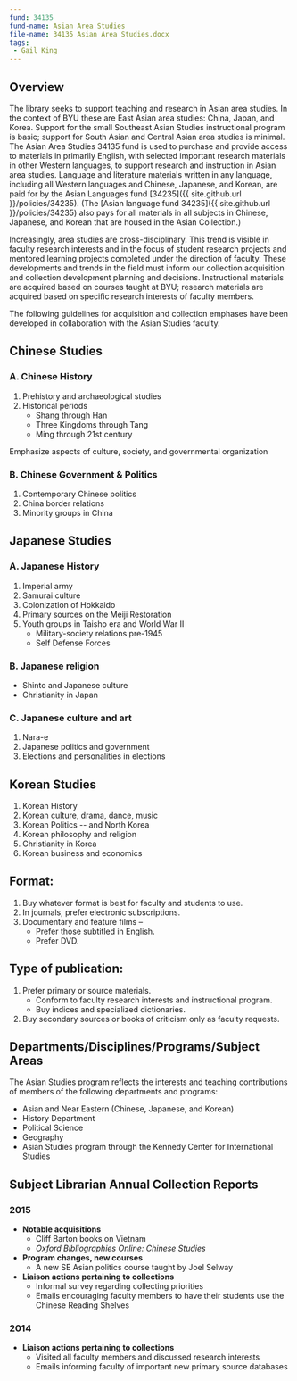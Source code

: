 ```yaml
---
fund: 34135
fund-name: Asian Area Studies
file-name: 34135 Asian Area Studies.docx
tags:
 - Gail King
---
```


## Overview

The library seeks to support teaching and research in Asian area studies. In the context of BYU these are East Asian area studies: China, Japan, and Korea. Support for the small Southeast Asian Studies instructional program is basic; support for South Asian and Central Asian area studies is minimal. The Asian Area Studies 34135 fund is used to purchase and provide access to materials in primarily English, with selected important research materials in other Western languages, to support research and instruction in Asian area studies. Language and literature materials written in any language, including all Western languages and Chinese, Japanese, and Korean, are paid for by the Asian Languages fund [34235]({{ site.github.url }}/policies/34235). (The [Asian language fund 34235]({{ site.github.url }}/policies/34235) also pays for all materials in all subjects in Chinese, Japanese, and Korean that are housed in the Asian Collection.)

Increasingly, area studies are cross-disciplinary. This trend is visible in faculty research interests and in the focus of student research projects and mentored learning projects completed under the direction of faculty. These developments and trends in the field must inform our collection acquisition and collection development planning and decisions. Instructional materials are acquired based on courses taught at BYU; research materials are acquired based on specific research interests of faculty members.

 The following guidelines for acquisition and collection emphases have been developed in collaboration with the Asian Studies faculty.

## Chinese Studies

### A. Chinese History
1. Prehistory and archaeological studies
2. Historical periods
    - Shang through Han
    - Three Kingdoms through Tang
    - Ming through 21st century

Emphasize aspects of culture, society, and governmental organization

### B. Chinese Government & Politics
1. Contemporary Chinese politics
2. China border relations
3. Minority groups in China

## Japanese Studies

### A. Japanese History
1. Imperial army
2. Samurai culture
3. Colonization of Hokkaido
4. Primary sources on the Meiji Restoration
5. Youth groups in Taisho era and World War II
    - Military-society relations pre-1945
    - Self Defense Forces

### B. Japanese religion
- Shinto and Japanese culture
- Christianity in Japan

### C. Japanese culture and art
1. Nara-e
2. Japanese politics and government
3. Elections and personalities in elections

## Korean Studies
1. Korean History
2. Korean culture, drama, dance, music
3. Korean Politics -- and North Korea
4. Korean philosophy and religion
5. Christianity in Korea
6. Korean business and economics

## Format:
1. Buy whatever format is best for faculty and students to use.
2. In journals, prefer electronic subscriptions.
3. Documentary and feature films –
    - Prefer those subtitled in English.
    - Prefer DVD.

## Type of publication:
1. Prefer primary or source materials.
    - Conform to faculty research interests and instructional program.
    - Buy indices and specialized dictionaries.
2. Buy secondary sources or books of criticism only as faculty requests.

## Departments/Disciplines/Programs/Subject Areas

The Asian Studies program reflects the interests and teaching contributions of members of the following departments and programs:

- Asian and Near Eastern (Chinese, Japanese, and Korean)
- History Department
- Political Science
- Geography
- Asian Studies program through the Kennedy Center for International Studies

## Subject Librarian Annual Collection Reports

### 2015

- **Notable acquisitions**
    - Cliff Barton books on Vietnam
    - _Oxford Bibliographies Online: Chinese Studies_
- **Program changes, new courses**
    - A new SE Asian politics course taught by Joel Selway
- **Liaison actions pertaining to collections**
    - Informal survey regarding collecting priorities
    - Emails encouraging faculty members to have their students use the Chinese Reading Shelves

### 2014

- **Liaison actions pertaining to collections**
    - Visited all faculty members and discussed research interests
    - Emails informing faculty of important new primary source databases
